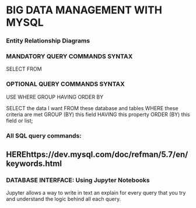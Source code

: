 # BIG DATA MANAGEMENT WITH MYSQL

### Entity Relationship Diagrams

### MANDATORY QUERY COMMANDS SYNTAX
SELECT
FROM

### OPTIONAL QUERY COMMANDS SYNTAX
USE
WHERE
GROUP
HAVING
ORDER BY


SELECT the data I want FROM these database and tables WHERE these criteria are met GROUP (BY) this field HAVING this property ORDER (BY) this field or list;

<h3>All SQL query commands:</h3><h2>HERE<a>https://dev.mysql.com/doc/refman/5.7/en/keywords.html</a></h2>


### DATABASE INTERFACE: Using Jupyter Notebooks
Jupyter allows a way to write in text an explain for every query that you try and understand the logic behind all each query.
